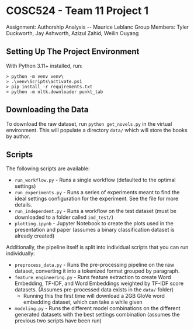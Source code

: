 # COSC524 - Team 11 Project 1
Assignment: Authorship Analysis -- Maurice Leblanc
Group Members: Tyler Duckworth, Jay Ashworth, Azizul Zahid, Weilin Ouyang
## Setting Up The Project Environment
With Python 3.11+ installed, run:
```
> python -m venv venv\ 
> .\venv\Scripts\activate.ps1
> pip install -r requirements.txt
> python -m nltk.downloader punkt_tab
```
## Downloading the Data
To download the raw dataset, run `python get_novels.py` in the virtual environment. This will populate a directory `data/` which will store the books by author.

## Scripts
The following scripts are available:
- `run_workflow.py` - Runs a single workflow (defaulted to the optimal settings)
- `run_experiments.py` - Runs a series of experiments meant to find the ideal settings configuration for the experiment. See the file for more details.
- `run_independent.py` - Runs a workflow on the test dataset (must be downloaded to a folder called `ind_test/`)
- `plotting.ipynb` - Jupyter Notebook to create the plots used in the presentation and paper (assumes a binary classification dataset is already created)

Additionally, the pipeline itself is split into individual scripts that you can run individually:
- `preprocess_data.py` - Runs the pre-processing pipeline on the raw dataset, converting it into a tokenized format grouped by paragraph. 
- `feature_engineering.py` - Runs feature extraction to create Word Embedding, TF-IDF, and Word Embeddings weighted by TF-IDF score datasets. (Assumes pre-processed data exists in the `data/` folder)
    - Running this the first time will download a 2GB GloVe word embedding dataset, which can take a while given 
- `modeling.py` - Runs the different model combinations on the different generated datasets with the best settings combination (assumes the previous two scripts have been run)
